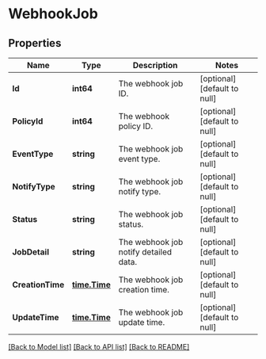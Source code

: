 # WebhookJob

## Properties
Name | Type | Description | Notes
------------ | ------------- | ------------- | -------------
**Id** | **int64** | The webhook job ID. | [optional] [default to null]
**PolicyId** | **int64** | The webhook policy ID. | [optional] [default to null]
**EventType** | **string** | The webhook job event type. | [optional] [default to null]
**NotifyType** | **string** | The webhook job notify type. | [optional] [default to null]
**Status** | **string** | The webhook job status. | [optional] [default to null]
**JobDetail** | **string** | The webhook job notify detailed data. | [optional] [default to null]
**CreationTime** | [**time.Time**](time.Time.md) | The webhook job creation time. | [optional] [default to null]
**UpdateTime** | [**time.Time**](time.Time.md) | The webhook job update time. | [optional] [default to null]

[[Back to Model list]](../README.md#documentation-for-models) [[Back to API list]](../README.md#documentation-for-api-endpoints) [[Back to README]](../README.md)


